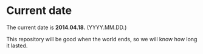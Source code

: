 # Current date

The current date is **2014.04.18.** (YYYY.MM.DD.)

This repository will be good when the world ends, so we will know how long it lasted.